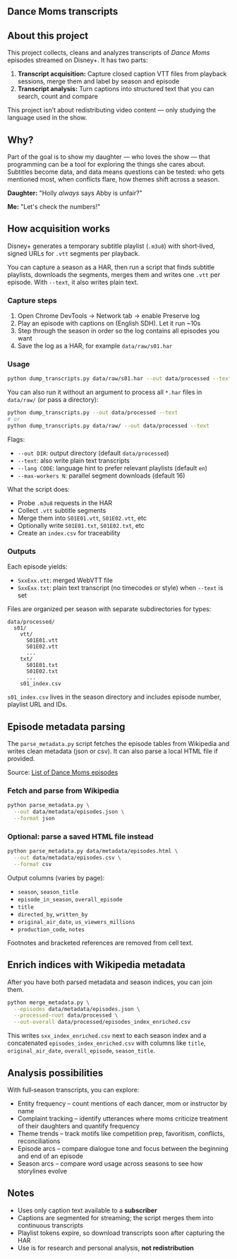 ## Dance Moms transcripts

## About this project
This project collects, cleans and analyzes transcripts of *Dance Moms* episodes streamed on Disney+. It has two parts:

1. **Transcript acquisition:** Capture closed caption VTT files from playback sessions, merge them and label by season and episode
2. **Transcript analysis:** Turn captions into structured text that you can search, count and compare

This project isn’t about redistributing video content — only studying the language used in the show. 

## Why?
Part of the goal is to show my daughter — who loves the show — that programming can be a tool for exploring the things she cares about. Subtitles become data, and data means questions can be tested: who gets mentioned most, when conflicts flare, how themes shift across a season.

**Daughter:** "Holly *always* says Abby is unfair?"

**Me:** "Let's check the numbers!"

## How acquisition works
Disney+ generates a temporary subtitle playlist (`.m3u8`) with short‑lived, signed URLs for `.vtt` segments per playback.

You can capture a season as a HAR, then run a script that finds subtitle playlists, downloads the segments, merges them and writes one `.vtt` per episode. With `--text`, it also writes plain text.

### Capture steps
1. Open Chrome DevTools → Network tab → enable Preserve log
2. Play an episode with captions on (English SDH). Let it run ~10s
3. Step through the season in order so the log contains all episodes you want
4. Save the log as a HAR, for example `data/raw/s01.har`

### Usage
```bash
python dump_transcripts.py data/raw/s01.har --out data/processed --text
```

You can also run it without an argument to process all `*.har` files in `data/raw/` (or pass a directory):
```bash
python dump_transcripts.py --out data/processed --text
# or
python dump_transcripts.py data/raw/ --out data/processed --text
```

Flags:
- `--out DIR`: output directory (default `data/processed`)
- `--text`: also write plain text transcripts
- `--lang CODE`: language hint to prefer relevant playlists (default `en`)
- `--max-workers N`: parallel segment downloads (default 16)

What the script does:
- Probe `.m3u8` requests in the HAR
- Collect `.vtt` subtitle segments
- Merge them into `S01E01.vtt`, `S01E02.vtt`, etc
- Optionally write `S01E01.txt`, `S01E02.txt`, etc
- Create an `index.csv` for traceability

### Outputs
Each episode yields:
- `SxxExx.vtt`: merged WebVTT file
- `SxxExx.txt`: plain text transcript (no timecodes or style) when `--text` is set

Files are organized per season with separate subdirectories for types:

```
data/processed/
  s01/
    vtt/
      S01E01.vtt
      S01E02.vtt
      ...
    txt/
      S01E01.txt
      S01E02.txt
      ...
    s01_index.csv
```

`s01_index.csv` lives in the season directory and includes episode number, playlist URL and IDs.

## Episode metadata parsing
The `parse_metadata.py` script fetches the episode tables from Wikipedia and writes clean metadata (json or csv). It can also parse a local HTML file if provided.

Source: [List of Dance Moms episodes](https://en.wikipedia.org/wiki/List_of_Dance_Moms_episodes)

### Fetch and parse from Wikipedia
```bash
python parse_metadata.py \
  --out data/metadata/episodes.json \
  --format json
```

### Optional: parse a saved HTML file instead
```bash
python parse_metadata.py data/metadata/episodes.html \
  --out data/metadata/episodes.csv \
  --format csv
```

Output columns (varies by page):
- `season`, `season_title`
- `episode_in_season`, `overall_episode`
- `title`
- `directed_by`, `written_by`
- `original_air_date`, `us_viewers_millions`
- `production_code`, `notes`

Footnotes and bracketed references are removed from cell text.

## Enrich indices with Wikipedia metadata
After you have both parsed metadata and season indices, you can join them.

```bash
python merge_metadata.py \
  --episodes data/metadata/episodes.json \
  --processed-root data/processed \
  --out-overall data/processed/episodes_index_enriched.csv
```

This writes `sxx_index_enriched.csv` next to each season index and a concatenated `episodes_index_enriched.csv` with columns like `title`, `original_air_date`, `overall_episode`, `season_title`.

## Analysis possibilities
With full‑season transcripts, you can explore:
- Entity frequency – count mentions of each dancer, mom or instructor by name
- Complaint tracking – identify utterances where moms criticize treatment of their daughters and quantify frequency
- Theme trends – track motifs like competition prep, favoritism, conflicts, reconciliations
- Episode arcs – compare dialogue tone and focus between the beginning and end of an episode
- Season arcs – compare word usage across seasons to see how storylines evolve

## Notes
- Uses only caption text available to a **subscriber**
- Captions are segmented for streaming; the script merges them into continuous transcripts
- Playlist tokens expire, so download transcripts soon after capturing the HAR
- Use is for research and personal analysis, **not redistribution**